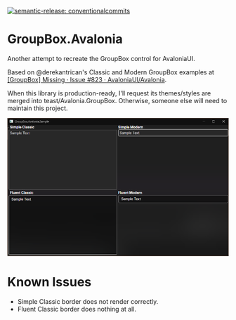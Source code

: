 [![semantic-release: conventionalcommits](https://img.shields.io/badge/semantic--release-conventionalcommits-e10079?logo=semantic-release)](https://github.com/semantic-release/semantic-release)

# GroupBox.Avalonia

Another attempt to recreate the GroupBox control for AvaloniaUI. 

Based on @derekantrican's Classic and Modern GroupBox examples at [[GroupBox] Missing · Issue #823 · AvaloniaUI/Avalonia](https://github.com/AvaloniaUI/Avalonia/issues/823#issuecomment-692270581).

When this library is production-ready, I'll request its themes/styles are merged into teast/Avalonia.GroupBox. Otherwise, someone else will need to maintain this project.

![GroupBox.Avalonia.Sample.png](./GroupBox.Avalonia.Sample.png)

# Known Issues

- Simple Classic border does not render correctly.
- Fluent Classic border does nothing at all.